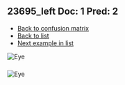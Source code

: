 ## 23695_left Doc: 1 Pred: 2
- [Back to confusion matrix](https://github.com/juliandewit/kaggle_retinopathy/blob/master/matrix.md)
- [Back to list](https://github.com/juliandewit/kaggle_retinopathy/blob/master/lists/12/list.md)
- [Next example in list](https://github.com/juliandewit/kaggle_retinopathy/blob/master/lists/12/23/23775_right.md)

![Eye](https://retinopaty.blob.core.windows.net/size1024/23695_left_1.jpeg)

### 

![Eye]()
